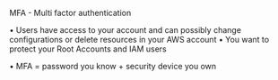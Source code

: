 MFA - Multi factor authentication

• Users have access to your account and can possibly change configurations or delete resources in your AWS account
• You want to protect your Root Accounts and IAM users

• MFA = password you know + security device you own
